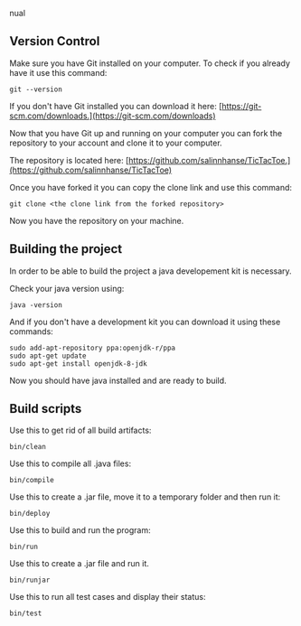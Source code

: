  nual


## Version Control

Make sure you have Git installed on your computer. To check if you already have it use this command: 
```
git --version
```
If you don't have Git installed you can download it here: [https://git-scm.com/downloads.](https://git-scm.com/downloads)

Now that you have Git up and running on your computer you can fork the repository to your account and clone it to your computer.

The repository is located here: [https://github.com/salinnhanse/TicTacToe.](https://github.com/salinnhanse/TicTacToe)

Once you have forked it you can copy the clone link and use this command:
```
git clone <the clone link from the forked repository>
```
Now you have the repository on your machine.

## Building the project

In order to be able to build the project a java developement kit is necessary.

Check your java version using:
```
java -version
```
And if you don't have a development kit you can download it using these commands:
```
sudo add-apt-repository ppa:openjdk-r/ppa
sudo apt-get update
sudo apt-get install openjdk-8-jdk
```
Now you should have java installed and are ready to build.

## Build scripts

Use this to get rid of all build artifacts:
```
bin/clean
```
Use this to compile all .java files:
```
bin/compile
```
Use this to create a .jar file, move it to a temporary folder and then run it:
```
bin/deploy
```
Use this to build and run the program:
```
bin/run
```
Use this to create a .jar file and run it.
```
bin/runjar
```
Use this to run all test cases and display their status:
```
bin/test
```



